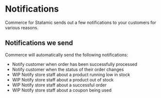 # Notifications

Commerce for Statamic sends out a few notifications to your customers for various reasons. 

## Notifications we send

Commerce will automatically send the following notifications:

* Notify customer when order has been successfully processed
* Notify customer when the status of their order changes
* WIP Notify store staff about a product running low in stock
* WIP Notify store staff about a product out of stock
* WIP Notify store staff about a successful order
* WIP Notify store staff about a coupon being used
